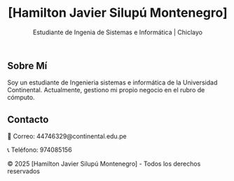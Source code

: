    </head>
<body>
    <header>
        <h1>[Hamilton Javier Silupú Montenegro]</h1>
        <p>Estudiante de Ingenia de Sistemas e Informática | Chiclayo</p>
    </header>
    <section>
        <h2>Sobre Mí</h2>
        <p>Soy un estudiante de Ingenieria sistemas e informática de la Universidad Continental. Actualmente, gestiono mi propio negocio en el rubro de cómputo.</p>
    </section>
    <section>
        <h2>Contacto</h2>
        <p>📧 Correo: 44746329@continental.edu.pe</p>
        <p>📞 Teléfono: 974085156</p>
    </section>
    <footer>
        <p>&copy; 2025 [Hamilton Javier Silupú Montenegro] - Todos los derechos reservados</p>
    </footer>
</body>
</html>
